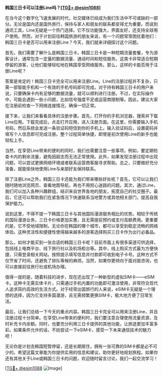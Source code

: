 **韩国三日卡可以注册Line吗？[[TG💪+ @esim1088](https://t.me/s/esim1088)]**

在当今这个数字化飞速发展的时代，社交媒体已经成为我们生活中不可或缺的一部分。无论是国内还是国外旅行，保持与家人和朋友的联系都变得尤为重要。而说到通讯工具，Line无疑是一个热门选择。它不仅功能强大，界面友好，还支持全球用户使用。然而，对于计划前往韩国旅游的朋友来说，有一个问题常常困扰着他们：韩国三日卡是否可以用来注册Line？今天，我们就来详细探讨这个问题。

首先，我们需要了解什么是韩国三日卡。韩国三日卡是一种短期流量套餐，专为游客设计，通常包含一定量的数据流量、通话时间和短信服务。这类卡非常适合短期停留的游客，让他们能够轻松地在韩国享受网络服务。那么，这样的卡能否用于注册Line呢？

答案是肯定的！韩国三日卡完全可以用来注册Line。Line的注册过程并不复杂，只需一部智能手机和一个有效的手机号码即可完成。对于持有韩国三日卡的用户来说，只要确保卡内有足够的数据流量，就可以顺利进行注册。不过，在实际操作中，可能会遇到一些小问题，比如信号强度不足或运营商限制等。因此，建议大家在注册前检查一下网络连接情况，确保一切正常。

接下来，让我们来看看具体的注册步骤。首先，打开你的手机浏览器，搜索并下载Line应用。下载完成后，点击打开应用，进入注册页面。在这里，你需要输入手机号码，然后系统会发送一条验证码短信到你的手机上。输入验证码后，设置密码并填写个人信息即可完成注册。整个过程简单快捷，即使是初次使用Line的新手也能轻松上手。

当然，在享受Line带来的便利的同时，我们也需要注意一些事项。例如，要定期检查卡内的剩余流量，避免因超支而无法正常使用。此外，如果发现注册过程中出现问题，可以尝试更换网络环境或者联系运营商客服寻求帮助。总之，只要做好充分准备，就能愉快地使用Line与亲朋好友保持联系。

除了注册Line之外，韩国三日卡还能为我们带来哪些好处呢？首先，它可以让我们随时随地浏览网页、查看地图导航，再也不用担心迷路的问题。其次，通过Line，我们可以加入各种兴趣群组，结识来自世界各地的朋友，拓宽自己的社交圈子。最后，它还可以帮助我们在紧急情况下快速联系当地警方或其他相关部门，提高自我保护能力。

说到这里，不得不提一下韩国三日卡与其他国际漫游服务相比的优势。相较于传统的国际漫游业务，三日卡价格更加实惠，且无需提前预约或支付高额费用。更重要的是，它不受地域限制，无论你在韩国的哪个城市，都可以享受到稳定流畅的网络体验。这种灵活性和便捷性使得越来越多的游客选择购买三日卡作为出行必备品。

那么，如何才能买到一张合适的韩国三日卡呢？目前市面上有很多渠道可供选择，包括线上电商平台、线下旅行社以及机场柜台等。其中，线上购买方式最为方便快捷，只需登录相关网站，按照提示填写信息并付款即可收到电子卡号。这种方式不仅节省了时间，还避免了排队等候的麻烦。当然，如果你更倾向于面对面咨询，也可以直接前往旅行社或机场办理。

值得一提的是，随着科技的进步，现在还出现了一种新型的虚拟SIM卡——eSIM卡。这种卡无需实体卡片，只需通过手机内置的功能即可激活使用，非常符合现代人追求简约高效的生活方式。对于经常出国旅行的人来说，eSIM卡无疑是一个理想的选择，因为它支持多国漫游，且无需频繁更换SIM卡，极大地方便了日常生活。

最后，让我们总结一下今天的重点内容。韩国三日卡完全可以用来注册Line，并且注册过程十分简单。在享受Line带来的便利时，我们要注意合理使用流量资源，及时补充卡内余额。同时，也要充分利用三日卡提供的其他功能，让旅途更加丰富多彩。如果条件允许的话，不妨尝试一下eSIM卡，感受一下未来通信技术的魅力吧！

无论你是计划去韩国短暂停留，还是长期居住，拥有一张可靠的SIM卡都是必不可少的。希望这篇文章能为你提供实用的信息和建议，助你更好地规划旅程。如果你还有其他关于Line或韩国三日卡的问题，欢迎随时留言讨论，我们一起交流学习！

[[TG💪+ @esim1088](https://t.me/s/esim1088) ![Image](https://i.postimg.cc/4NQfJmqS/Snipaste-2025-05-13-00-14-12.png)]